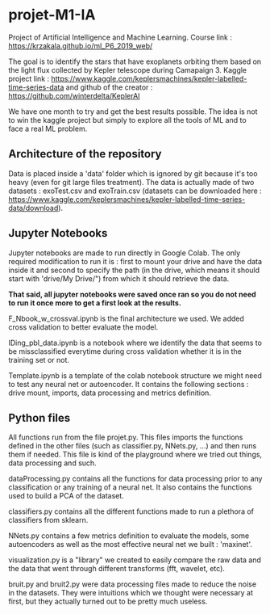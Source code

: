 # projet-M1-IA

Project of Artificial Intelligence and Machine Learning. Course link : https://krzakala.github.io/ml_P6_2019_web/

The goal is to identify the stars that have exoplanets orbiting them based on the light flux collected by Kepler telescope during Camapaign 3. Kaggle project link : https://www.kaggle.com/keplersmachines/kepler-labelled-time-series-data and github of the creator : https://github.com/winterdelta/KeplerAI

We have one month to try and get the best results possible. The idea is not to win the kaggle project but simply to explore all the tools of ML and to face a real ML problem.

## Architecture of the repository

Data is placed inside a 'data' folder which is ignored by git because it's too heavy (even for git large files treatment). The data is actually made of two datasets : exoTest.csv and exoTrain.csv (datasets can be downloaded here : https://www.kaggle.com/keplersmachines/kepler-labelled-time-series-data/download).

## Jupyter Notebooks

Jupyter notebooks are made to run directly in Google Colab. The only required modification to run it is : first to mount your drive and have the data inside it and second to specify the path (in the drive, which means it should start with 'drive/My Drive/") from which it should retrieve the data.

**That said, all jupyter notebooks were saved once ran so you do not need to run it once more to get a first look at the results.**

F_Nbook_w_crossval.ipynb is the final architecture we used. We added cross validation to better evaluate the model.

IDing_pbl_data.ipynb is a notebook where we identify the data that seems to be missclassified everytime during cross validation whether it is in the training set or not.

Template.ipynb is a template of the colab notebook structure we might need to test any neural net or autoencoder. It contains the following sections : drive mount, imports, data processing and metrics definition.

## Python files

All functions run from the file projet.py. This files imports the functions defined in the other files (such as classifier.py, NNets.py, ...) and then runs them if needed. This file is kind of the playground where we tried out things, data processing and such. 

dataProcessing.py contains all the functions for data processing prior to any classification or any training of a neural net. It also contains the functions used to build a PCA of the dataset.

classifiers.py contains all the different functions made to run a plethora of classifiers from sklearn.

NNets.py contains a few metrics definition to evaluate the models, some autoencoders as well as the most effective neural net we built : 'maxinet'.

visualization.py is a "library" we created to easily compare the raw data and the data that went through different transforms (fft, wavelet, etc).

bruit.py and bruit2.py were data processing files made to reduce the noise in the datasets. They were intuitions which we thought were necessary at first, but they actually turned out to be pretty much useless.